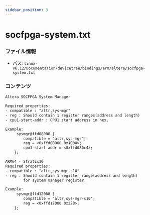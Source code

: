 ```yaml
---
sidebar_position: 3
---
```

# socfpga-system.txt

### ファイル情報

- パス: `linux-v6.12/Documentation/devicetree/bindings/arm/altera/socfpga-system.txt`

### コンテンツ

```txt
Altera SOCFPGA System Manager

Required properties:
- compatible : "altr,sys-mgr"
- reg : Should contain 1 register ranges(address and length)
- cpu1-start-addr : CPU1 start address in hex.

Example:
	 sysmgr@ffd08000 {
		compatible = "altr,sys-mgr";
		reg = <0xffd08000 0x1000>;
		cpu1-start-addr = <0xffd080c4>;
	};

ARM64 - Stratix10
Required properties:
- compatible : "altr,sys-mgr-s10"
- reg : Should contain 1 register range(address and length)
        for system manager register.

Example:
	 sysmgr@ffd12000 {
		compatible = "altr,sys-mgr-s10";
		reg = <0xffd12000 0x228>;
	};

```
